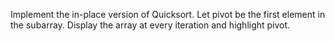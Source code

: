 Implement the in-place version of Quicksort. Let pivot be the first element in the subarray. Display the array at every iteration and highlight pivot.